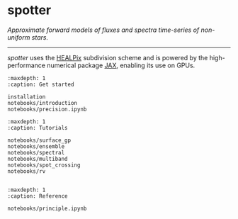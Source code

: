 # spotter

*Approximate forward models of fluxes and spectra time-series of non-uniform stars.*

---


*spotter* uses the [HEALPix](https://healpix.sourceforge.io/) subdivision scheme and is powered by the high-performance numerical package [JAX](https://jax.readthedocs.io/en/latest/notebooks/quickstart.html), enabling its use on GPUs.

```{toctree}
:maxdepth: 1
:caption: Get started

installation
notebooks/introduction
notebooks/precision.ipynb
```

```{toctree}
:maxdepth: 1
:caption: Tutorials

notebooks/surface_gp
notebooks/ensemble
notebooks/spectral
notebooks/multiband
notebooks/spot_crossing
notebooks/rv


```

```{toctree}
:maxdepth: 1
:caption: Reference

notebooks/principle.ipynb

```